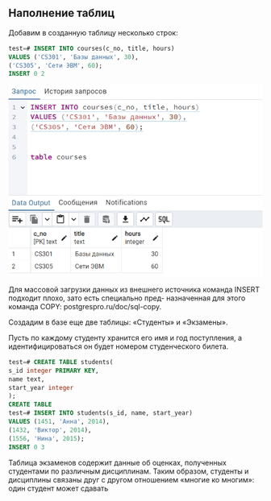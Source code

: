 ## Наполнение таблиц

Добавим в созданную таблицу несколько строк:

```sql
test=# INSERT INTO courses(c_no, title, hours)
VALUES ('CS301', 'Базы данных', 30),
('CS305', 'Сети ЭВМ', 60);
INSERT 0 2
```

![alt text](image-6.png)

Для массовой загрузки данных из внешнего источника команда INSERT подходит плохо, зато есть специально пред-
назначенная для этого команда COPY: postgrespro.ru/doc/sql-copy.

Создадим в базе еще две таблицы: «Студенты» и «Экзамены». 

Пусть по каждому студенту хранится его имя и год поступления, а идентифицироваться он будет номером студенческого билета.

```sql
test=# CREATE TABLE students(
s_id integer PRIMARY KEY,
name text,
start_year integer
);
CREATE TABLE
test=# INSERT INTO students(s_id, name, start_year)
VALUES (1451, 'Анна', 2014),
(1432, 'Виктор', 2014),
(1556, 'Нина', 2015);
INSERT 0 3
```

Таблица экзаменов содержит данные об оценках, полученных студентами по различным дисциплинам. 
Таким образом, студенты и дисциплины связаны друг с другом отношением «многие ко многим»: один студент может сдавать